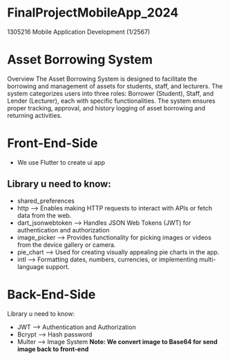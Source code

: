 # FinalProjectMobileApp_2024
1305216 Mobile Application Development (1/2567)

# Asset Borrowing System
Overview
The Asset Borrowing System is designed to facilitate the borrowing and management of assets for students, staff, and lecturers. The system categorizes users into three roles: Borrower (Student), Staff, and Lender (Lecturer), each with specific functionalities. The system ensures proper tracking, approval, and history logging of asset borrowing and returning activities.

# Front-End-Side
* We use Flutter to create ui app
## Library u need to know:
* shared_preferences
* http --> Enables making HTTP requests to interact with APIs or fetch data from the web.
* dart_jsonwebtoken --> Handles JSON Web Tokens (JWT) for authentication and authorization
* image_picker --> Provides functionality for picking images or videos from the device gallery or camera.
* pie_chart --> Used for creating visually appealing pie charts in the app.
* intl --> Formatting dates, numbers, currencies, or implementing multi-language support.


# Back-End-Side
Library u need to know: 
* JWT --> Authentication and Authorization
* Bcrypt --> Hash password
* Multer --> Image System **Note: We convert image to Base64 for send image back to front-end**
